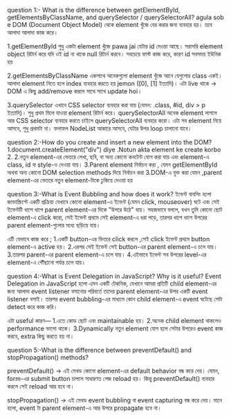 question 1:- What is the difference between getElementById, getElementsByClassName, and querySelector / querySelectorAll? agula sob e DOM (Document Object Model) থেকে element খুঁজে বের করার জন্য ব্যবহার হয়। তবে আলাদা আলাদা কাজ করে।


 1.getElementById শুধু একটা element খুঁজে pawa jai যেটার id দেওয়া আছে। সরাসরি element object রিটার্ন করে যদি ওই id না থাকে null রিটার্ন করবে। সবচেয়ে ফাস্ট কাজ করে, কারণ id সবসময় ইউনিক হয়

2.getElementsByClassName একসাথে অনেকগুলো element খুঁজে আনে যেগুলোর class একই। আলাদা element নিতে হলে index ব্যবহার করতে হয় jemon ([0], [1] ইত্যাদি)। এটা live থাকে → DOM এ কিছু add/remove করলে সাথে সাথে update hoi।

3.querySelector এখানে CSS selector ব্যবহার করা যায় (যেমন: .class, #id, div > p ইত্যাদি)। শুধু প্রথম মিলে যাওয়া element রিটার্ন করে।
querySelectorAll অনেক element লাগলে আর CSS selector ব্যবহার করতে চাইলে querySelectorAll ব্যবহার করো।
এটা সব element নিয়ে আসবে, শুধু প্রথমটা না। ফলাফল NodeList আকারে আসবে, যেটার উপর loop চালানো যাবে।



question 2:-How do you create and insert a new element into the DOM? 1.document.createElement("div") diye .Notun akta element ke create korbo 2. 2.নতুন element-এর ভেতরে লেখা, ছবি, বা অন্য কোনো কনটেন্ট যোগ করা যায় এবং element-এ class, id বা style-ও দেওয়া যায়। 3.Parent element নির্বাচন করা , যেমন getElementById অথবা অন্য কোনো DOM selection methods দিয়ে নির্বাচন করা 3.DOM-এ যুক্ত করা যেমন ,parent element-এর ভেতরে নতুন element-টাকে ঢুকিয়ে দেওয়া হয়



question 3:-What is Event Bubbling and how does it work? ইভেন্ট বাবলিং হলো জাভাস্ক্রিপ্টে একটি প্রক্রিয়া যেখানে কোনো element-এ ইভেন্ট (যেমন click, mouseover) ঘটে এবং সেই ইভেন্টটি ধাপে ধাপে parent element-এর দিকে "উপরে উঠে" যায়। সহজভাবে বললে, যখন তুমি কোনো ছোট element-এ click করো, সেই ইভেন্ট প্রথমে সেই element-এ ধরা পড়ে, তারপর ধাপে ধাপে উপরের parent element-গুলোর মধ্যে ছড়িয়ে যায়।

এটি যেভাবে কাজ করে ; 1.একটি button-এর ভিতরে click করলে ,সেই click ইভেন্ট প্রথমে button element-এ active হয়। 2.এরপর সেই ইভেন্ট সেই button-এর parent element-এ চলে যায়। 3.তারপর parent-এর parent element-এ চলে যায়। 4.এইভাবে ইভেন্ট সব উপরের level-এর element-এ পৌঁছানো পর্যন্ত চলে যায়।



question 4:-What is Event Delegation in JavaScript? Why is it useful? Event Delegation in JavaScript হলো এমন একটি টেকনিক, যেখানে আমরা প্রতিটি child element-এর জন্য আলাদা event listener বসানোর পরিবর্তে তাদের parent element-এর উপর একটি event listener বসাই। তারপর event bubbling-এর মাধ্যমে কোন child element-এ event ঘটেছে সেটা detect করে কাজ করি।

এটা useful কারণ— 1.এতে কোড ছোট এবং maintainable হয়। 2.অনেক child element থাকলেও performance ভালো থাকে। 3.Dynamically নতুন element যোগ হলে সেটার উপরেও event কাজ করবে, extra কিছু করতে হয় না।




question 5:-What is the difference between preventDefault() and stopPropagation() methods?

preventDefault() → এই মেথড কোনো element-এর default behavior বন্ধ করে দেয়। যেমন, form-এর submit button চাপলে সাধারণত পেজ reload হয়। কিন্তু preventDefault() ব্যবহার করলে সেই reload আর হবে না।

stopPropagation() → এই মেথড event bubbling বা event capturing বন্ধ করে দেয়। মানে হলো, event টা parent element-এ আর উপরে propagate হবে না।